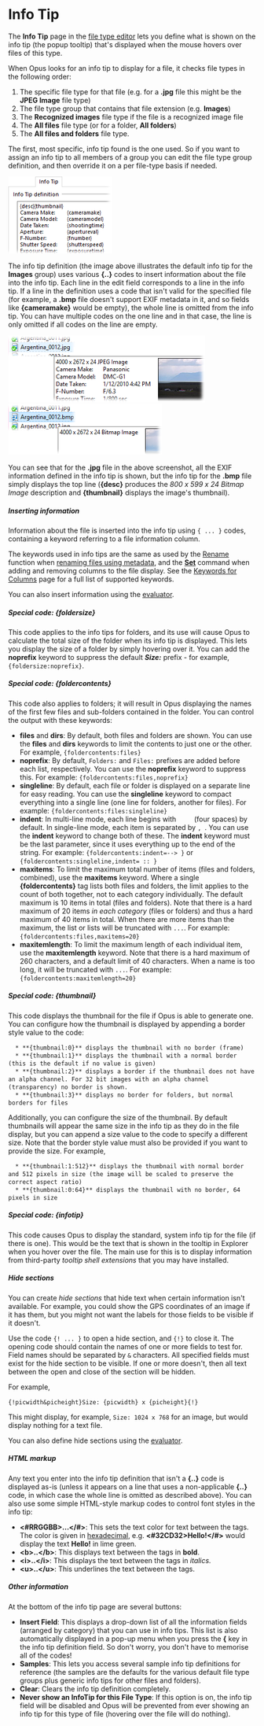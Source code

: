 # Info Tip

The **Info Tip** page in the [file type editor](../filetype_editor/README.md) lets you define what is shown on the info tip (the popup tooltip) that's displayed when the mouse hovers over files of this type.

When Opus looks for an info tip to display for a file, it checks file types in the following order:

1.  The specific file type for that file (e.g. for a **.jpg** file this might be the **JPEG Image** file type)
2.  The file type group that contains that file extension (e.g. **Images**)
3.  The **Recognized images** file type if the file is a recognized image file
4.  The **All files** file type (or for a folder, **All folders**)
5.  The **All files and folders** file type.

The first, most specific, info tip found is the one used. So if you want to assign an info tip to all members of a group you can edit the file type group definition, and then override it on a per file-type basis if needed.

![](/Manual/images/media/images_infotip.png) 

The info tip definition (the image above illustrates the default info tip for the **Images** group) uses various **{..}** codes to insert information about the file into the info tip. Each line in the edit field corresponds to a line in the info tip. If a line in the definition uses a code that isn't valid for the specified file (for example, a **.bmp** file doesn't support EXIF metadata in it, and so fields like **{cameramake}** would be empty), the whole line is omitted from the info tip. You can have multiple codes on the one line and in that case, the line is only omitted if all codes on the line are empty.

![](/Manual/images/media/infotip_-_jpeg.png)     ![](/Manual/images/media/infotip_-_bmp.png)

You can see that for the **.jpg** file in the above screenshot, all the EXIF information defined in the info tip is shown, but the info tip for the **.bmp** file simply displays the top line (**{desc}** produces the *800 x 599 x 24 Bitmap Image* description and **{thumbnail}** displays the image's thumbnail).

##### Inserting information

Information about the file is inserted into the info tip using `{ ... }` codes, containing a keyword referring to a file information column.

The keywords used in info tips are the same as used by the [Rename](/Manual/file_operations/renaming_files/README.md) function when [renaming files using metadata](/Manual/file_operations/renaming_files/advanced_rename/renaming_with_metadata.md), and the **[Set](/Manual/reference/command_reference/internal_commands/set.md)** command when adding and removing columns to the file display. See the [Keywords for Columns](/Manual/reference/metadata_keywords/keywords_for_columns.md) page for a full list of supported keywords.

You can also insert information using the [evaluator](/Manual/evaluator/README.md).

##### Special code: {foldersize}

This code applies to the info tips for folders, and its use will cause Opus to calculate the total size of the folder when its info tip is displayed. This lets you display the size of a folder by simply hovering over it. You can add the **noprefix** keyword to suppress the default ***Size:*** prefix - for example, `{foldersize:noprefix}`.

##### Special code: {foldercontents}

This code also applies to folders; it will result in Opus displaying the names of the first few files and sub-folders contained in the folder. You can control the output with these keywords:

- **files** and **dirs**: By default, both files and folders are shown. You can use the **files** and **dirs** keywords to limit the contents to just one or the other. For example, `{foldercontents:files}`
- **noprefix**: By default, `Folders:` and `Files:` prefixes are added before each list, respectively. You can use the **noprefix** keyword to suppress this. For example: `{foldercontents:files,noprefix}`
- **singleline**: By default, each file or folder is displayed on a separate line for easy reading. You can use the **singleline** keyword to compact everything into a single line (one line for folders, another for files). For example: `{foldercontents:files:singleline}`
- **indent**: In multi-line mode, each line begins with `    ` (four spaces) by default. In single-line mode, each item is separated by `, `. You can use the **indent** keyword to change both of these. The **indent** keyword must be the last parameter, since it uses everything up to the end of the string. For example: `{foldercontents:indent=--> }` or `{foldercontents:singleline,indent= :: }`
- **maxitems**: To limit the maximum total number of items (files and folders, combined), use the **maxitems** keyword. Where a single **{foldercontents}** tag lists both files and folders, the limit applies to the count of both together, not to each category individually. The default maximum is 10 items in total (files and folders). Note that there is a hard maximum of 20 items *in each category* (files or folders) and thus a hard maximum of 40 items in total. When there are more items than the maximum, the list or lists will be truncated with `...`. For example: `{foldercontents:files,maxitems=20}`
- **maxitemlength**: To limit the maximum length of each individual item, use the **maxitemlength** keyword. Note that there is a hard maximum of 260 characters, and a default limit of 40 characters. When a name is too long, it will be truncated with `...`. For example: `{foldercontents:maxitemlength=20}`

##### Special code: {thumbnail}

This code displays the thumbnail for the file if Opus is able to generate one. You can configure how the thumbnail is displayed by appending a border style value to the code:

      * **{thumbnail:0}** displays the thumbnail with no border (frame) 
      * **{thumbnail:1}** displays the thumbnail with a normal border (this is the default if no value is given) 
      * **{thumbnail:2}** displays a border if the thumbnail does not have an alpha channel. For 32 bit images with an alpha channel (transparency) no border is shown. 
      * **{thumbnail:3}** displays no border for folders, but normal borders for files

Additionally, you can configure the size of the thumbnail. By default thumbnails will appear the same size in the info tip as they do in the file display, but you can append a size value to the code to specify a different size. Note that the border style value must also be provided if you want to provide the size. For example,

      * **{thumbnail:1:512}** displays the thumbnail with normal border and 512 pixels in size (the image will be scaled to preserve the correct aspect ratio) 
      * **{thumbnail:0:64}** displays the thumbnail with no border, 64 pixels in size

##### Special code: {infotip}

This code causes Opus to display the standard, system info tip for the file (if there is one). This would be the text that is shown in the tooltip in Explorer when you hover over the file. The main use for this is to display information from third-party *tooltip shell extensions* that you may have installed.

##### Hide sections

You can create *hide sections* that hide text when certain information isn't available. For example, you could show the GPS coordinates of an image if it has them, but you might not want the labels for those fields to be visible if it doesn't.

Use the code `{! ... }` to open a hide section, and `{!}` to close it. The opening code should contain the names of one or more fields to test for. Field names should be separated by `&` characters. All specified fields must exist for the hide section to be visible. If one or more doesn't, then all text between the open and close of the section will be hidden.

For example,

    {!picwidth&picheight}Size: {picwidth} x {picheight}{!}

This might display, for example, `Size: 1024 x 768` for an image, but would display nothing for a text file.

You can also define hide sections using the [evaluator](/Manual/evaluator/README.md).

##### HTML markup

Any text you enter into the info tip definition that isn't a **{..}** code is displayed as-is (unless it appears on a line that uses a non-applicable **{..}** code, in which case the whole line is omitted as described above). You can also use some simple HTML-style markup codes to control font styles in the info tip:

- **\<#RRGGBB\>...\</#\>**: This sets the text color for text between the tags. The color is given in [hexadecimal](http://en.wikipedia.org/wiki/Web_colors), e.g. **\<#32CD32\>Hello!\</#\>** would display the text **Hello!** in lime green.
- **\<b\>..\</b\>**: This displays text between the tags in **bold**.
- **\<i\>..\</i\>**: This displays the text between the tags in *italics.*
- **\<u\>..\</u\>**: This underlines the text between the tags.

##### Other information

At the bottom of the info tip page are several buttons:

- **Insert Field**: This displays a drop-down list of all the information fields (arranged by category) that you can use in info tips. This list is also automatically displayed in a pop-up menu when you press the **{** key in the info tip definition field. So don't worry, you don't have to memorise all of the codes!
- **Samples**: This lets you access several sample info tip definitions for reference (the samples are the defaults for the various default file type groups plus generic info tips for other files and folders).
- **Clear**: Clears the info tip definition completely.
- **Never show an InfoTip for this File Type**: If this option is on, the info tip field will be disabled and Opus will be prevented from ever showing an info tip for this type of file (hovering over the file will do nothing).
